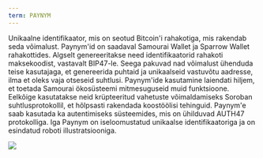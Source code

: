 ```yaml
---
term: PAYNYM
---
```


Unikaalne identifikaator, mis on seotud Bitcoin'i rahakotiga, mis rakendab seda võimalust. Paynym'id on saadaval Samourai Wallet ja Sparrow Wallet rahakottides. Algselt genereeritakse need identifikaatorid rahakoti maksekoodist, vastavalt BIP47-le. Seega pakuvad nad võimalust ühenduda teise kasutajaga, et genereerida puhtaid ja unikaalseid vastuvõtu aadresse, ilma et oleks vaja otseseid suhtlusi. Paynym'ide kasutamine laiendati hiljem, et toetada Samourai ökosüsteemi mitmesuguseid muid funktsioone. Eelkõige kasutatakse neid krüpteeritud vahetuste võimaldamiseks Soroban suhtlusprotokollil, et hõlpsasti rakendada koostöölisi tehinguid. Paynym'e saab kasutada ka autentimiseks süsteemides, mis on ühilduvad AUTH47 protokolliga. Iga Paynym on iseloomustatud unikaalse identifikaatoriga ja on esindatud roboti illustratsiooniga.

![](../../dictionnaire/assets/37.png)